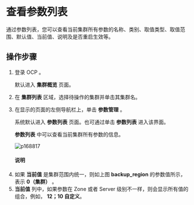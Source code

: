 查看参数列表 
===========================

通过参数列表，您可以查看当前集群所有参数的名称、类别、取值类型、取值范围、默认值、当前值、说明及是否重启生效等。

操作步骤 
-------------------------

1. 登录 OCP 。

   默认进入 **集群概览** 页面。
   

2. 在 **集群列表** 区域，选择待操作的集群并单击其集群名。

   

3. 在显示的页面的左侧导航栏上，单击 **参数管理** 。

   系统默认进入 **参数列表** 页面。也可通过单击 **参数列表** 进入该界面。

   **参数列表** 中可以查看当前集群所有参数的信息。
   
   ![p168817](https://help-static-aliyun-doc.aliyuncs.com/assets/img/zh-CN/0883170261/p265398.png)

   <main id="notice" type='explain'><h4>说明</h4><p><li>如果 <b>当前值</b> 是集群范围内统一，则如上图 <b>backup_region</b> 的参数值所示，表示 <b>0（集群）</b> 。</li><li><b>当前值</b> 列中，如果参数在 Zone 或者 Server 级别不一样，则会显示所有值的组合，例如， <b>12；10 自定义</b>。</li></p></main>


     
   

   
   



